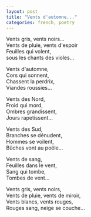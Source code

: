```yaml
---
layout: post
title: "Vents d'automne..."
categories: french, poetry
---
```

  
Vents gris, vents noirs...  
Vents de pluie, vents d'espoir  
Feuilles qui volent,  
sous les chants des violes...  
  
Vents d'automne,   
Cors qui sonnent,  
Chassent la perdrix,  
Viandes roussies...  
  
Vents des Nord,  
Froid qui mord,  
Ombres grandissent,  
Jours rapetissent...  
  
Vents des Sud,  
Branches se dénudent,   
Hommes se voilent,  
Bûches vont au poële...  
  
Vents de sang,  
Feuilles dans le vent,  
Sang qui tombe,  
Tombes de vent...  
  
Vents gris, vents noirs,   
Vents de pluie, vents de miroir,  
Vents blancs, vents rouges,  
Rouges sang, neige se couche...